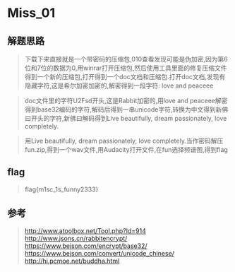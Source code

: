 # Miss_01

## 解题思路

> 下载下来直接就是一个带密码的压缩包,010查看发现可能是伪加密,因为第6位和7位的数据为0,用winrar打开压缩包,然后使用工具里面的修复压缩文件得到一个新的压缩包,打开得到一个doc文档和压缩包.打开doc文档,发现有隐藏字符,这是希尔加密加密的,解密得到一段字符: love and peaceee

> doc文件里的字符U2Fsd开头,这是Rabbit加密的,用love and peaceee解密得到base32编码的字符,解码后得到一串unicode字符,转换为中文得到新佛曰开头的字符,新佛曰解码得到Live beautifully, dream passionately, love completely.

> 用Live beautifully, dream passionately, love completely.当作密码解压fun.zip,得到一个wav文件,用Audacity打开文件,在fun选择频谱图,得到flag

## flag

> flag{m1sc_1s_funny2333}

## 参考

> http://www.atoolbox.net/Tool.php?Id=914
> http://www.jsons.cn/rabbitencrypt/
> https://www.bejson.com/encrypt/base32/
> https://www.bejson.com/convert/unicode_chinese/
> http://hi.pcmoe.net/buddha.html
